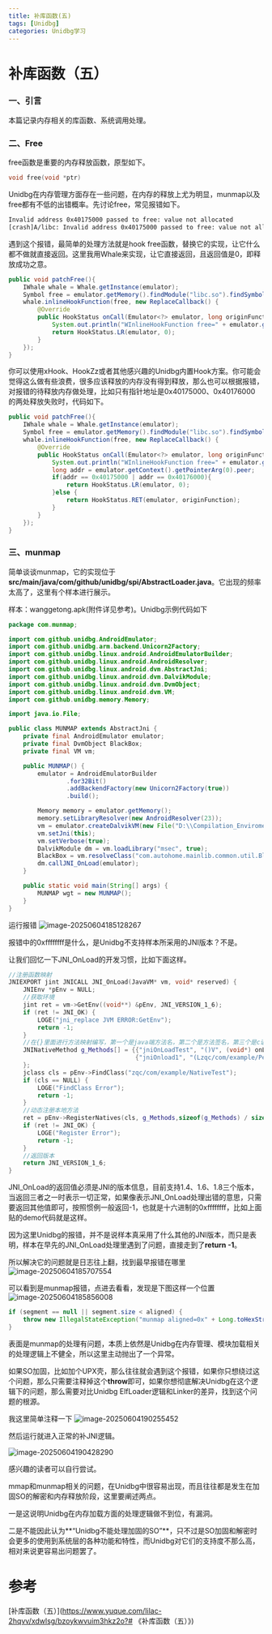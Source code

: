 ```yaml
---
title: 补库函数(五)
tags: [Unidbg]
categories: Unidbg学习
---
```


# 补库函数（五）

### 一、引言

本篇记录内存相关的库函数、系统调用处理。



### 二、Free

free函数是重要的内存释放函数，原型如下。

```c
void free(void *ptr)
```

Unidbg在内存管理方面存在一些问题，在内存的释放上尤为明显，munmap以及free都有不低的出错概率。先讨论free，常见报错如下。

```bash
Invalid address 0x40175000 passed to free: value not allocated
[crash]A/libc: Invalid address 0x40175000 passed to free: value not allocated
```

遇到这个报错，最简单的处理方法就是hook free函数，替换它的实现，让它什么都不做就直接返回。这里我用Whale来实现，让它直接返回，且返回值是0，即释放成功之意。

```Java
public void patchFree(){
    IWhale whale = Whale.getInstance(emulator);
    Symbol free = emulator.getMemory().findModule("libc.so").findSymbolByName("free");
    whale.inlineHookFunction(free, new ReplaceCallback() {
        @Override
        public HookStatus onCall(Emulator<?> emulator, long originFunction) {
            System.out.println("WInlineHookFunction free=" + emulator.getContext().getPointerArg(0));
            return HookStatus.LR(emulator, 0);
        }
    });
}
```

你可以使用xHook、HookZz或者其他感兴趣的Unidbg内置Hook方案。你可能会觉得这么做有些浪费，很多应该释放的内存没有得到释放，那么也可以根据报错，对报错的待释放内存做处理，比如只有指针地址是0x40175000、0x40176000 的两处释放失败时，代码如下。

```Java
public void patchFree(){
    IWhale whale = Whale.getInstance(emulator);
    Symbol free = emulator.getMemory().findModule("libc.so").findSymbolByName("free");
    whale.inlineHookFunction(free, new ReplaceCallback() {
        @Override
        public HookStatus onCall(Emulator<?> emulator, long originFunction) {
            System.out.println("WInlineHookFunction free=" + emulator.getContext().getPointerArg(0));
            long addr = emulator.getContext().getPointerArg(0).peer;
            if(addr == 0x40175000 | addr == 0x40176000){
                return HookStatus.LR(emulator, 0);
            }else {
                return HookStatus.RET(emulator, originFunction);
            }
        }
    });
}
```



### 三、munmap

简单谈谈munmap，它的实现位于**src/main/java/com/github/unidbg/spi/AbstractLoader.java**。它出现的频率太高了，这里有个样本进行展示。

样本：wanggetong.apk(附件详见参考)。Unidbg示例代码如下

```Java
package com.munmap;

import com.github.unidbg.AndroidEmulator;
import com.github.unidbg.arm.backend.Unicorn2Factory;
import com.github.unidbg.linux.android.AndroidEmulatorBuilder;
import com.github.unidbg.linux.android.AndroidResolver;
import com.github.unidbg.linux.android.dvm.AbstractJni;
import com.github.unidbg.linux.android.dvm.DalvikModule;
import com.github.unidbg.linux.android.dvm.DvmObject;
import com.github.unidbg.linux.android.dvm.VM;
import com.github.unidbg.memory.Memory;

import java.io.File;

public class MUNMAP extends AbstractJni {
    private final AndroidEmulator emulator;
    private final DvmObject BlackBox;
    private final VM vm;

    public MUNMAP() {
        emulator = AndroidEmulatorBuilder
                .for32Bit()
                .addBackendFactory(new Unicorn2Factory(true))
                .build();

        Memory memory = emulator.getMemory();
        memory.setLibraryResolver(new AndroidResolver(23));
        vm = emulator.createDalvikVM(new File("D:\\Compilation_Enviroment\\unidbg-master\\unidbg-android\\src\\test\\java\\com\\munmap\\wanggetong.apk"));
        vm.setJni(this);
        vm.setVerbose(true);
        DalvikModule dm = vm.loadLibrary("msec", true);
        BlackBox = vm.resolveClass("com.autohome.mainlib.common.util.BlackBox").newObject(null);
        dm.callJNI_OnLoad(emulator);
    }

    public static void main(String[] args) {
        MUNMAP wgt = new MUNMAP();
    }
}
```

运行报错
![image-20250604185128267](https://nshide.oss-cn-hangzhou.aliyuncs.com/img_temp/image-20250604185128267.png)

报错中的0xffffffff是什么，是Unidbg不支持样本所采用的JNI版本？不是。

让我们回忆一下JNI_OnLoad的开发习惯，比如下面这样。

```c++
//注册函数映射
JNIEXPORT jint JNICALL JNI_OnLoad(JavaVM* vm, void* reserved) {
    JNIEnv *pEnv = NULL;
    //获取环境
    jint ret = vm->GetEnv((void**) &pEnv, JNI_VERSION_1_6);
    if (ret != JNI_OK) {
        LOGE("jni_replace JVM ERROR:GetEnv");
        return -1;
    }
    //在{}里面进行方法映射编写，第一个是java端方法名，第二个是方法签名，第三个是c语言形式签名（括号内表示方法返回值）
    JNINativeMethod g_Methods[] = {{"jniOnLoadTest", "()V", (void*) onLoadTest},
                                   {"jniOnload1", "(Lzqc/com/example/Person;)Ljava/lang/String;", (jstring*)onloadTest1}
    };
    jclass cls = pEnv->FindClass("zqc/com/example/NativeTest");
    if (cls == NULL) {
        LOGE("FindClass Error");
        return -1;
    }
    //动态注册本地方法
    ret = pEnv->RegisterNatives(cls, g_Methods,sizeof(g_Methods) / sizeof(g_Methods[0]));
    if (ret != JNI_OK) {
        LOGE("Register Error");
        return -1;
    }
    //返回版本
    return JNI_VERSION_1_6;
}
```

JNI_OnLoad的返回值必须是JNI的版本信息，目前支持1.4、1.6、1.8三个版本，当返回三者之一时表示一切正常，如果像表示JNI_OnLoad处理出错的意思，只需要返回其他值即可，按照惯例一般返回-1，也就是十六进制的0xffffffff，比如上面贴的demo代码就是这样。

因为这里Unidbg的报错，并不是说样本真采用了什么其他的JNI版本，而只是表明，样本在早先的JNI_OnLoad处理里遇到了问题，直接走到了**return -1**。

所以解决它的问题就是日志往上翻，找到最早报错在哪里
![image-20250604185707554](https://nshide.oss-cn-hangzhou.aliyuncs.com/img_temp/image-20250604185707554.png)

可以看到是munmap报错，点进去看看，发现是下图这样一个位置
![image-20250604185856008](https://nshide.oss-cn-hangzhou.aliyuncs.com/img_temp/image-20250604185856008.png)

```Java
if (segment == null || segment.size < aligned) {
    throw new IllegalStateException("munmap aligned=0x" + Long.toHexString(aligned) + ", start=0x" + Long.toHexString(start));
}
```

表面是munmap的处理有问题，本质上依然是Unidbg在内存管理、模块加载相关的处理逻辑上不健全，所以这里主动抛出了一个异常。

如果SO加固，比如加个UPX壳，那么往往就会遇到这个报错，如果你只想绕过这个问题，那么只需要注释掉这个**throw**即可，如果你想彻底解决Unidbg在这个逻辑下的问题，那么需要对比Unidbg ElfLoader逻辑和Linker的差异，找到这个问题的根源。

我这里简单注释一下
![image-20250604190255452](https://nshide.oss-cn-hangzhou.aliyuncs.com/img_temp/image-20250604190255452.png)

然后运行就进入正常的补JNI逻辑。

![image-20250604190428290](https://nshide.oss-cn-hangzhou.aliyuncs.com/img_temp/image-20250604190428290.png)

感兴趣的读者可以自行尝试。

mmap和munmap相关的问题，在Unidbg中很容易出现，而且往往都是发生在加固SO的解密和内存释放阶段，这里要阐述两点。

一是这说明Unidbg在内存加载方面的处理逻辑做不到位，有漏洞。

二是不能因此认为**“Unidbg不能处理加固的SO”**，只不过是SO加固和解密时会更多的使用到系统层的各种功能和特性，而Unidbg对它们的支持度不那么高，相对来说更容易出问题罢了。



# 参考

[补库函数（五）](https://www.yuque.com/lilac-2hqvv/xdwlsg/bzoykwvuim3hkz2o?# 《补库函数（五）》)